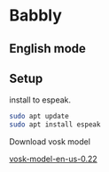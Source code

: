 # Babbly

## English mode

## Setup

install to espeak.

``` bash
sudo apt update
sudo apt install espeak
```

Download vosk model

[vosk-model-en-us-0.22](https://alphacephei.com/vosk/models/vosk-model-en-us-0.22.zip)